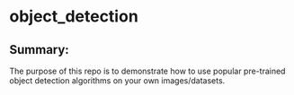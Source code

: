 # object_detection


## Summary:
The purpose of this repo is to demonstrate how to use popular pre-trained object detection algorithms on your own images/datasets.
